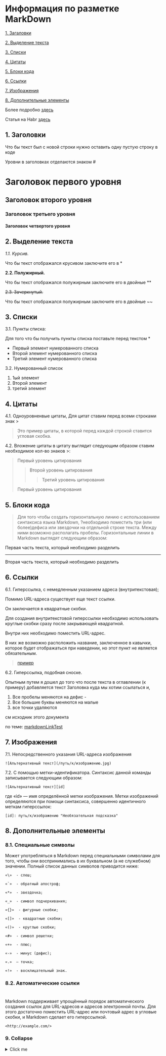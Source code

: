
# Информация по разметке MarkDown

[1. Загаловки](#1-загаловки)

[2. Выделение текста](#2-выделение-текста)

[3. Списки](#3-списки)

[4. Цитаты](#4-цитаты)

[5. Блоки кода](#5-блоки-кода)

[6. Ссылки](#6-ссылки)

[7. Изображения](#7-изображения)

[8. Дополнительные элементы](#8-дополнительные-элементы)

Более подробно [здесь](https://gist.github.com/Jekins/2bf2d0638163f1294637 "Переходим и наслаждаемся") 

Статья на Habr [здесь](https://habr.com/ru/post/536448/ "Переходим и наслаждаемся") 


##  1. Заголовки

Что бы текст был с новой строки нужно оставить одну пустую строку в коде

Уровни в заголовках отделаются знаком #

# Заголовок первого уровня
## Заголовок второго уровня
### Заголовок третьего уровня
#### Заголовок четвертого уровня



## <a name="VidelenueTexta"></a> 2. Выделение текста

*1.1. Курсив.*

Что бы текст отображался крусивом заключите его в *

**2.2. Полужирный.**

Что бы текст отображался полужирным заключите его в двойные **

~~2.3. Зачеркнутый.~~

Что бы текст отображался полужирным заключите его в двойные ~~

## 3. Списки

3.1. Пункты списка:

Для того что бы получить пункты списка поставьте перед текстом *

* Первый элемент нумерованного списка
* Второй элемент нумерованного списка
* Третий элемент нумерованного списка

3.2. Нумерованный список
1. 1ый элемент
2. Второй элемент
3. третий элемент

## 4. Цитаты

4.1. Одноуровненвые цитаты, Для цитат ставим перед всеми строками знак >

>Это пример цитаты,
>в которой перед каждой строкой
>ставится угловая скобка.

4.2. Вложение цитаты в цитату выглядит следующим образом ставим необходимое кол-во знаков >:



> Первый уровень цитирования
>> Второй уровень цитирования
>>> Третий уровень цитирования
>
>Первый уровень цитирования

## 5. Блоки кода

>Для того чтобы создать горизонтальную линию с использованием синтаксиса языка Markdown, ?необходимо поместить три (или более)дефиса или звездочки на отдельной строке текста. Между ними возможно располагать пробелы. Горизонтальные линии в Markdown выглядят следующим образом:

Первая часть текста, который необходимо разделить
***
Вторая часть текста, который необходимо разделить

## 6. Ссылки

6.1. Гиперссылка, с немедленным указанием адреса (внутритекстовая);

Помимо URL-адреса существует еще текст ссылки.

Он заключается в квадратные скобки.

Для создания внутритекстовой гиперссылки необходимо использовать круглые скобки сразу после закрывающей квадратной.

Внутри них необходимо поместить URL-адрес.

В них же возможно расположить название, заключенное в кавычки, которое будет отображаться при наведении, но этот пункт не является обязательным.

 >[пример](http://example.com/ "Необязательная подсказка")

 6.2. Гиперссылка, подобная сноске.

 Опытным путем я дошел до того что после текста в оглавлении (к примеру) добавляется текст Заголовка куда мы хотим ссылаться и,
 
 1. Все пробелы меняются на дефис -
 2. Все большие буквы меняются на малые
 3. все точки удаляются

 см исходник этого документа

по теме: [markdownLinkTest](https://github.com/aogilvie/markdownLinkTest "Вот так оформляем ссылки в документе")

## 7. Изображения

7.1. Непосредственного указания URL-адреса изображения

    ![Альтернативный текст](/путь/к/изображению.jpg)

7.2. С помощью метки-идентификатора. Синтаксис данной команды записывается следующим образом:

    ![Альтернативный текст][id]

где «id» — имя определённой метки изображения. Метки изображений определяются при помощи синтаксиса, совершенно идентичного меткам гиперссылок:

    [id]: путь/к/изображению "Необязательная подсказка"

## 8. Дополнительные элементы

### 8.1. Специальные символы

Может употребляться в Markdown перед специальными символами для того, чтобы они воспринимались в их буквальном (а не служебном) значении. Полный список данных символов приводится ниже:

    «\»  - слеш;  

    «`»  - обратный апостроф;  

    «*»  - звездочка;  

    «_»  - символ подчеркивания;  

    «{}»  - фигурные скобки;  

    «[]»  - квадратные скобки;  

    «()»  - круглые скобки;  

    «#»  - символ решетки;  

    «+»  - плюс;  

    «-»  - минус (дефис);  

    «.»  – точка;  

    «!»  - восклицательный знак. 

### 8.2. Автоматические ссылки
#

Markdown поддерживает упрощённый порядок автоматического создания ссылок для URL-адресов и адресов электронной почты. Для этого достаточно поместить URL-адрес или почтовый адрес в угловые скобки, и Markdown сделает его гиперссылкой. 

    <http://example.com/>

### 9. Collapse

<details>
  <summary>Click me</summary>
  
  ### Heading
  1. Foo
  2. Bar
     * Baz
     * Qux

  ### Some Code
  ```js
  function logSomething(something) {
    console.log('Something', something);
  }
  ```
</details>
